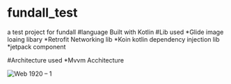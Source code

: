 # fundall_test
a test project for fundall
#language 
Built with Kotlin
#Lib used
*Glide image loaing libary
*Retrofit Networking lib
*Koin kotlin dependency injection lib
*jetpack component

#Architecture used
*Mvvm Acchitecture 


![Web 1920 – 1](https://user-images.githubusercontent.com/31355965/65147333-c9973400-d9d2-11e9-94d7-7fd3075580d3.png)
